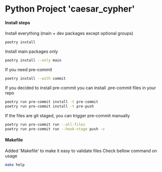 # Python Project 'caesar_cypher'

#### Install steps

Install everything (main + dev packages except optional groups)

```sh
peotry install
```

Install main packages only

```sh
peotry install --only main

```

If you need pre-commit

```sh
poetry install --with commit
```

If you decided to install pre-commit you can install .pre-commit files in your repo

```sh
peotry run pre-commit install -t pre-commit
poetry run pre-commit install -t pre-push
```

If the files are git staged, you can trigger pre-commit manually

```sh
poetry run pre-commit run --all-files
poetry run pre-commit run --hook-stage push -v
```

#### Makefile

Added 'Makefile' to make it easy to validate files
Check bellow command on usage

```sh
make help
```
